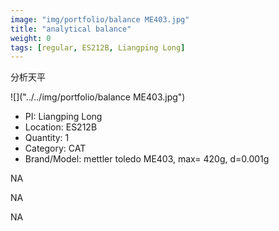 ```yaml
---
image: "img/portfolio/balance ME403.jpg"
title: "analytical balance"
weight: 0
tags: [regular, ES212B, Liangping Long]
---
```


分析天平

<!--more-->

![]("../../img/portfolio/balance ME403.jpg")

- PI: Liangping Long
- Location: ES212B
- Quantity: 1
- Category: CAT
- Brand/Model: mettler toledo ME403, max= 420g, d=0.001g

NA

NA

NA
